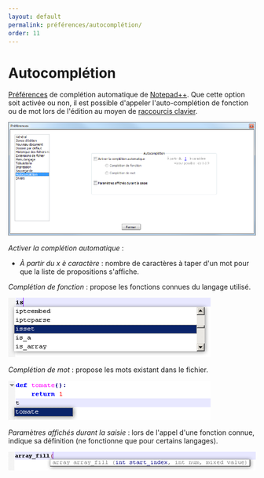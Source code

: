 ```yaml
---
layout: default
permalink: préférences/autocomplétion/
order: 11
---
```

# Autocomplétion

[Préférences](préférences.md) de complétion automatique de [Notepad++](notepad++.md). Que cette option soit activée ou non, il est possible d'appeler l'auto-complétion de fonction ou de mot lors de l'édition au moyen de [raccourcis clavier](raccourcis-clavier.md).

![Interface](/images/preferences/11_completion.png)

*Activer la complétion automatique* :

- *À partir du x è caractère* : nombre de caractères à taper d'un mot pour que la liste de propositions s'affiche.

*Complétion de fonction* : propose les fonctions connues du langage utilisé.

![Exemple de complétion automatique selon les fonctions connues](/images/notepadpp_autocompletion_fonction.png)

*Complétion de mot* : propose les mots existant dans le fichier.

![Exemple de complétion automatique selon les mots existants](/images/notepadpp_autocompletion_mot.png)

*Paramètres affichés durant la saisie* : lors de l'appel d'une fonction connue, indique sa définition (ne fonctionne que pour certains langages).

![Exemple d'affichage automatique des paramètres d'une fonction php](/images/notepadpp_autocompletion_parametres.png)

